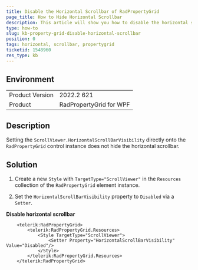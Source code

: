 ```yaml
---
title: Disable the Horizontal Scrollbar of RadPropertyGrid
page_title: How to Hide Horizontal Scrollbar
description: This article will show you how to disable the horizontal scrollbar of RadPropertyGrid.
type: how-to
slug: kb-property-grid-disable-horizontal-scrollbar
position: 0
tags: horizontal, scrollbar, propertygrid
ticketid: 1548960
res_type: kb
---
```


## Environment
<table>
	<tbody>
		<tr>
			<td>Product Version</td>
			<td>2022.2 621</td>
		</tr>
		<tr>
			<td>Product</td>
			<td>RadPropertyGrid for WPF</td>
		</tr>
	</tbody>
</table>

## Description

Setting the `ScrollViewer.HorizontalScrollBarVisibility` directly onto the `RadPropertyGrid` control instance does not hide the horizontal scrollbar.

## Solution

1. Create a new `Style` with `TargetType="ScrollViewer"` in the `Resources` collection of the `RadPropertyGrid` element instance. 

2. Set the `HorizontalScrollBarVisibility` property to `Disabled` via a `Setter`.

__Disable horizontal scrollbar__
```XAML
	<telerik:RadPropertyGrid>
	    <telerik:RadPropertyGrid.Resources>
	        <Style TargetType="ScrollViewer">
	            <Setter Property="HorizontalScrollBarVisibility" Value="Disabled"/>
	        </Style>
	    </telerik:RadPropertyGrid.Resources>
	</telerik:RadPropertyGrid>
```
